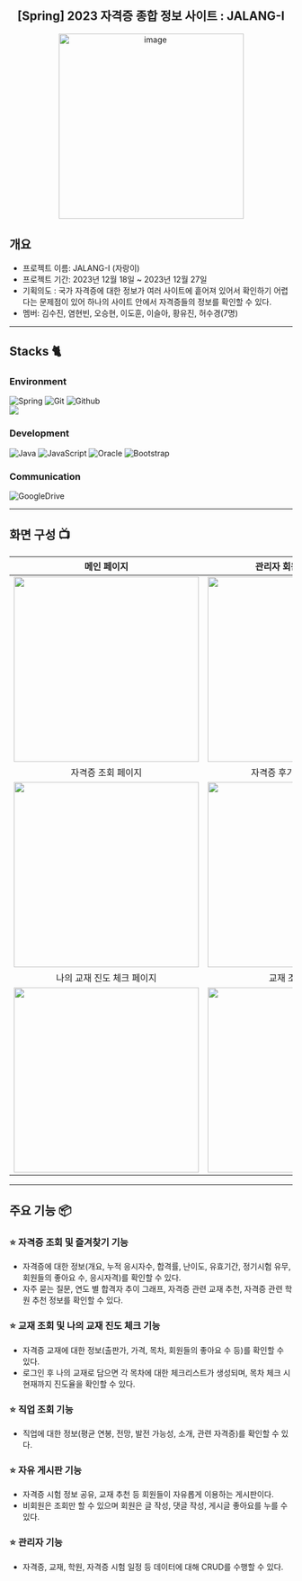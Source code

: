 <div align="center">
  <h2>[Spring] 2023 자격증 종합 정보 사이트 : JALANG-I</h2>
<img width="329" alt="image" src="https://github.com/user-attachments/assets/c5af31ec-766e-4cc4-8447-c82ce6258ca9">
</div>


## 개요
- 프로젝트 이름: JALANG-I (자랑이)
- 프로젝트 기간: 2023년 12월 18일 ~ 2023년 12월 27일
- 기획의도 : 국가 자격증에 대한 정보가 여러 사이트에 흩어져 있어서 확인하기 어렵다는 문제점이 있어 하나의 사이트 안에서 자격증들의 정보를 확인할 수 있다.
- 멤버: 김수진, 염현빈, 오승현, 이도훈, 이슬아, 황유진, 허수경(7명)

---

## Stacks 🐈

### Environment

![Spring](https://img.shields.io/badge/spring-6DB33F?style=for-the-badge&logo=spring&logoColor=white)
![Git](https://img.shields.io/badge/Git-F05032?style=for-the-badge&logo=Git&logoColor=white)
![Github](https://img.shields.io/badge/GitHub-181717?style=for-the-badge&logo=GitHub&logoColor=white)         
<img src="https://img.shields.io/badge/apache tomcat-F8DC75?style=for-the-badge&logo=apachetomcat&logoColor=white">

### Development

![Java](https://img.shields.io/badge/java-007396?style=for-the-badge&logo=java&logoColor=white)
![JavaScript](https://img.shields.io/badge/JavaScript-F7DF1E?style=for-the-badge&logo=Javascript&logoColor=white)
![Oracle](https://img.shields.io/badge/oracle-F80000?style=for-the-badge&logo=oracle&logoColor=white)
![Bootstrap](https://img.shields.io/badge/Bootstrap-7952B3?style=for-the-badge&logo=Bootstrap&logoColor=white)

### Communication
![GoogleDrive](https://img.shields.io/badge/GoogleDrive-4285F4?style=for-the-badge&logo=GoogleDrive&logoColor=white)

---
## 화면 구성 📺
| 메인 페이지  |  관리자 회원 관리 페이지   |
| :-------------------------------------------: | :------------: |
|  <img width="329" src="https://github.com/user-attachments/assets/1d4c1088-56b0-4d78-ae55-d6cdfbeaf8db"/> |  <img width="329" src="https://github.com/user-attachments/assets/5b657428-86b5-436c-ab2e-dcd4ab8163d4"/>|  
| 자격증 조회 페이지   |  자격증 후기 게시판 페이지   |  
| <img width="329" src="https://github.com/user-attachments/assets/a1af80e5-e3fe-4481-92f4-8bd046b1385d"/>   |  <img width="329" src="https://github.com/user-attachments/assets/e6f3faaf-ab3d-4509-9c6e-6299ad0a4222"/>     |
|  나의 교재 진도 체크 페이지   |  교재 조회 페이지   |  
| <img width="329" src="https://github.com/user-attachments/assets/93cb59b8-6b62-4c09-bdcd-a5f4584e3113"/>   |  <img width="329" src="https://github.com/user-attachments/assets/8594332d-7267-4e17-b2fa-63c59daa572e"/>     |



---
## 주요 기능 📦

### ⭐️ 자격증 조회 및 즐겨찾기 기능
- 자격증에 대한 정보(개요, 누적 응시자수, 합격률, 난이도, 유효기간, 정기시험 유무, 회원들의 좋아요 수, 응시자격)를 확인할 수 있다.
- 자주 묻는 질문, 연도 별 합격자 추이 그래프, 자격증 관련 교재 추천, 자격증 관련 학원 추천 정보를 확인할 수 있다.

### ⭐️ 교재 조회 및 나의 교재 진도 체크 기능
- 자격증 교재에 대한 정보(출판가, 가격, 목차, 회원들의 좋아요 수 등)를 확인할 수 있다.
- 로그인 후 나의 교재로 담으면 각 목차에 대한 체크리스트가 생성되며, 목차 체크 시 현재까지 진도율을 확인할 수 있다.

### ⭐️ 직업 조회 기능
- 직업에 대한 정보(평균 연봉, 전망, 발전 가능성, 소개, 관련 자격증)를 확인할 수 있다.

### ⭐️ 자유 게시판 기능
- 자격증 시험 정보 공유, 교재 추천 등 회원들이 자유롭게 이용하는 게시판이다.
- 비회원은 조회만 할 수 있으며 회원은 글 작성, 댓글 작성, 게시글 좋아요를 누를 수 있다.

### ⭐️ 관리자 기능
- 자격증, 교재, 학원, 자격증 시험 일정 등 데이터에 대해 CRUD를 수행할 수 있다.
